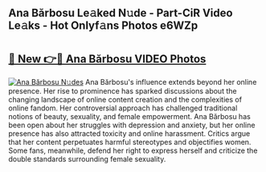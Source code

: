 ## Ana Bărbosu Le𝚊ked N𝚞de - Part-CiR Video Le𝚊ks - Hot Onlyf𝚊ns Photos e6WZp

# <h2><a href="http://ab18605.deff.icu/?id=Ana+B%c4%83rbosu">🔗 New 👉🔴 Ana Bărbosu VIDEO Photos</a></h2>

[![Ana Bărbosu N𝚞des](https://i.imgur.com/rIISA9y.gif)](http://ab18605.deff.icu/?id=Ana+B%c4%83rbosu)
Ana Bărbosu's influence extends beyond her online presence. Her rise to prominence has sparked discussions about the changing landscape of online content creation and the complexities of online fandom. Her controversial approach has challenged traditional notions of beauty, sexuality, and female empowerment. Ana Bărbosu has been open about her struggles with depression and anxiety, but her online presence has also attracted toxicity and online harassment. Critics argue that her content perpetuates harmful stereotypes and objectifies women. Some fans, meanwhile, defend her right to express herself and criticize the double standards surrounding female sexuality.
